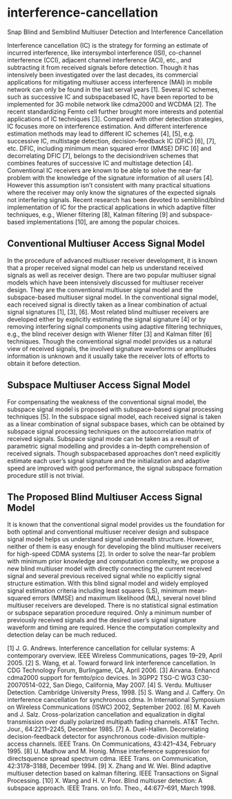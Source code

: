 # interference-cancellation
Snap Blind and Semiblind Multiuser Detection and Interference Cancellation

Interference cancellation (IC) is the strategy for forming an estimate of incurred interference, like intersymbol interference (ISI), co-channel interference (CCI), adjacent channel
interference (ACI), etc., and subtracting it from received signals before detection. Though it has intensively been investigated over the last decades, its commercial applications
for mitigating multiuser access interference (MAI) in mobile network can only be found in the last serval years [1]. Several IC schemes, such as successive IC and subspacebased IC, have been reported to be implemented for 3G
mobile network like cdma2000 and WCDMA [2]. The recent standardizing Femto cell further brought more interests and potential applications of IC techniques [3]. Compared with
other detection strategies, IC focuses more on interference estimation. And different interference estimation methods may lead to different IC schemes [4], [5], e.g. successive IC,
multistage detection, decision-feedback IC (DFIC) [6], [7], etc. DFIC, including minimum mean squared error (MMSE) DFIC [6] and decorrelating DFIC [7], belongs to the decisiondriven schemes that combines features of successive IC and
multistage detection [4]. Conventional IC receivers are known to be able to solve the near-far problem with the knowledge of the signature information of all users [4]. However this
assumption isn’t consistent with many practical situations where the receiver may only know the signatures of the expected signals not interfering signals. Recent research has
been devoted to semiblind/blind implementation of IC for the practical applications in which adaptive filter techniques, e.g., Wiener filtering [8], Kalman filtering [9] and subspace-based
implementations [10], are among the popular choices.


## Conventional Multiuser Access Signal Model
In the procedure of advanced multiuser receiver development, it is known that a proper received signal model can help us understand received signals as well
as receiver design. There are two popular multiuser signal models which have been intensively discussed for multiuser receiver design. They are the conventional multiuser signal model and the subspace-based multiuser
signal model. In the conventional signal model, each received signal is directly taken as a linear combination of actual signal signatures [1], [3], [6]. Most related blind multiuser receivers are developed either by explicitly estimating the signal signature [4] or by removing
interfering signal components using adaptive filtering techniques, e.g., the blind receiver design with Wiener filter [3] and Kalman filter [6] techniques. Though the
conventional signal model provides us a natural view of received signals, the involved signature waveforms or amplitudes information is unknown and it usually take
the receiver lots of efforts to obtain it before detection. 

## Subspace Multiuser Access Signal Model
For compensating the weakness of the conventional signal model, the subspace signal model is proposed with subspace-based signal processing techniques [5]. In the subspace signal model, each received signal is
taken as a linear combination of signal subspace bases, which can be obtained by subspace signal processing techniques on the autocorrelation matrix of received signals. Subspace signal mode can be taken as a result
of parametric signal modelling and provides a in-depth comprehension of received signals. Though subspacebased approaches don’t need explicitly estimate each user’s signal signature and the initialization and adaptive
speed are improved with good performance, the signal subspace formation procedure still is not trivial.

## The Proposed Blind Multiuser Access Signal Model
It is known that the conventional signal model provides us the foundation for both optimal and conventional multiuser receiver design and subspace signal model helps us understand signal underneath structure.
However, neither of them is easy enough for developing the blind multiuser receivers for high-speed CDMA systems [2]. In order to solve the near-far problem with
minimum prior knowledge and computation complexity, we propose a new blind multiuser model with directly connecting the current received signal and several previous received signal while no explicitly signal structure
estimation. With this blind signal model and widely employed signal estimation criteria including least squares (LS), minimum mean-squared errors (MMSE) and maximum likelihood (ML), several novel blind multiuser
receivers are developed. There is no statistical signal estimation or subspace separation procedure required. Only a minimum number of previously received signals and the desired user’s signal signature waveform and
timing are required. Hence the computation complexity and detection delay can be much reduced.


[1] J. G. Andrews. Interference cancellation for cellular systems: A contemporary overview. IEEE Wireless Communications, pages 19–29, April 2005.
[2] S. Wang, et al. Toward forward link interference cancellation. In CDG Technology Forum, Burlingame, CA, April 2006.
[3] Airvana. Enhancd cdma2000 support for femto/pico devices. In 3GPP2 TSG-C WG3 C30-20070514-022, San Diego, California, May 2007.
[4] S. Verdu. Multiuser Detection. Cambridge University Press, 1998. 
[5] S. Wang and J. Caffery. On interference cancellation for synchronous cdma. In International Symposium on Wireless Communications (ISWC) 2002, September 2002.
[6] M. Kaveh and J. Salz. Cross-polarization cancellation and equalization in digital transmission over dually polarized multipath fading channels. AT&T Techn. Jour., 64:2211–2245, December 1985.
[7] A. Duel-Hallen. Decorrelating decision-feedback detector for asynchronous code-division multiple-access channels. IEEE Trans. On Communications, 43:421–434, February 1995.
[8] U. Madhow and M. Honig. Mmse interference suppression for directsquence spread spectrum cdma. IEEE Trans. on Communication, 42:3178–3188, December 1994.
[9] X. Zhang and W. Wei. Blind adaptive multiuser detection based on kalman filtering. IEEE Transactions on Signal Processing.
[10] X. Wang and H. V. Poor. Blind multiuser detection: A subspace approach. IEEE Trans. on Info. Theo., 44:677–691, March 1998.
